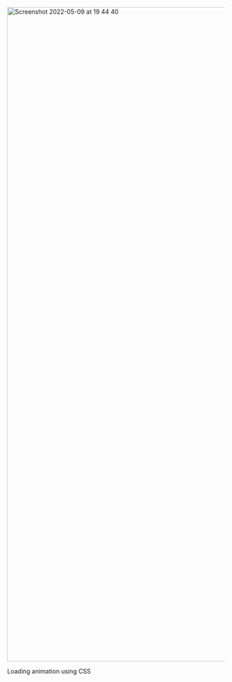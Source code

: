 <img width="1512" alt="Screenshot 2022-05-09 at 19 44 40" src="https://user-images.githubusercontent.com/93173575/167476631-9cd200c9-92a3-4bd4-9b4b-58f8fdaf4968.png">

Loading animation using CSS
